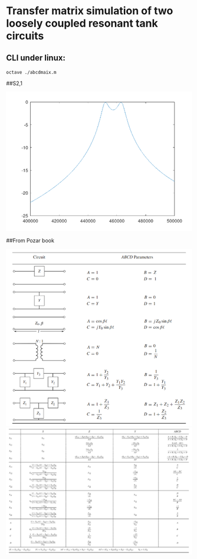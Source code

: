 # Transfer matrix simulation of two loosely coupled resonant tank circuits


## CLI under linux:
`octave ./abcdmaix.m`

##S2,1

![image s11](s11.png)


##From Pozar book

![image 1](ABCD1.png)
![image 2](ABCD2.png)

